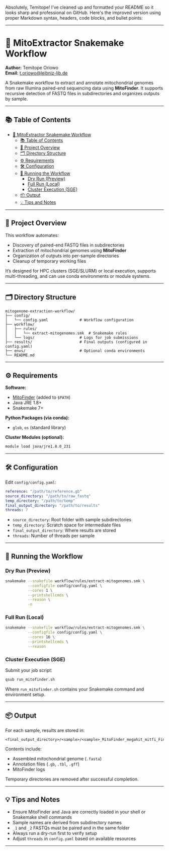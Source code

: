 Absolutely, Temitope! I’ve cleaned up and formatted your README so it looks sharp and professional on GitHub. Here's the improved version using proper Markdown syntax, headers, code blocks, and bullet points:

---

# 🧬 MitoExtractor Snakemake Workflow

**Author:** Temitope Oriowo  
**Email:** t.oriowo@leibniz-lib.de  

A Snakemake workflow to extract and annotate mitochondrial genomes from raw Illumina paired-end sequencing data using **MitoFinder**. It supports recursive detection of FASTQ files in subdirectories and organizes outputs by sample.

---

## 📚 Table of Contents

- [🧬 MitoExtractor Snakemake Workflow](#-mitoextractor-snakemake-workflow)
  - [📚 Table of Contents](#-table-of-contents)
  - [🚀 Project Overview](#-project-overview)
  - [🗂️ Directory Structure](#️-directory-structure)
  - [⚙️ Requirements](#️-requirements)
  - [🛠️ Configuration](#️-configuration)
  - [🧪 Running the Workflow](#-running-the-workflow)
    - [Dry Run (Preview)](#dry-run-preview)
    - [Full Run (Local)](#full-run-local)
    - [Cluster Execution (SGE)](#cluster-execution-sge)
  - [📦 Output](#-output)
  - [💡 Tips and Notes](#-tips-and-notes)

---

## 🚀 Project Overview

This workflow automates:

- Discovery of paired-end FASTQ files in subdirectories  
- Extraction of mitochondrial genomes using **MitoFinder**  
- Organization of outputs into per-sample directories  
- Cleanup of temporary working files  

It’s designed for HPC clusters (SGE/SLURM) or local execution, supports multi-threading, and can use conda environments or module systems.

---

## 🗂️ Directory Structure

```
mitogenome-extraction-workflow/
├── config/
│   └── config.yaml              # Workflow configuration
├── workflow/
│   ├── rules/
│   │   └── extract-mitogenomes.smk  # Snakemake rules
│   └── logs/                    # Logs for job submissions
├── results/                     # Final outputs (configured in config.yaml)
├── envs/                        # Optional conda environments
└── README.md
```

---

## ⚙️ Requirements

**Software:**

- [MitoFinder](https://github.com/RemiAllio/MitoFinder) (added to `$PATH`)  
- Java JRE 1.8+  
- Snakemake 7+

**Python Packages (via conda):**

- `glob`, `os` (standard library)

**Cluster Modules (optional):**

```bash
module load java/jre1.8.0_231
```

---

## 🛠️ Configuration

Edit `config/config.yaml`:

```yaml
reference: "/path/to/reference.gb"
source_directory: "/path/to/raw_fastq"
temp_directory: "/path/to/temp"
final_output_directory: "/path/to/results"
threads: 7
```

- `source_directory`: Root folder with sample subdirectories  
- `temp_directory`: Scratch space for intermediate files  
- `final_output_directory`: Where results are stored  
- `threads`: Number of threads per sample

---

## 🧪 Running the Workflow

### Dry Run (Preview)

```bash
snakemake --snakefile workflow/rules/extract-mitogenomes.smk \
          --configfile config/config.yaml \
          --cores 1 \
          --printshellcmds \
          --reason \
          -n
```

### Full Run (Local)

```bash
snakemake --snakefile workflow/rules/extract-mitogenomes.smk \
          --configfile config/config.yaml \
          --cores 16 \
          --printshellcmds \
          --reason
```

### Cluster Execution (SGE)

Submit your job script:

```bash
qsub run_mitofinder.sh
```

Where `run_mitofinder.sh` contains your Snakemake command and environment setup.

---

## 📦 Output

For each sample, results are stored in:

```
<final_output_directory>/<sample>/<sample>_MitoFinder_megahit_mitfi_Final_Results/
```

Contents include:

- Assembled mitochondrial genome (`.fasta`)  
- Annotation files (`.gb`, `.tbl`, `.gff`)  
- MitoFinder logs  

Temporary directories are removed after successful completion.

---

## 💡 Tips and Notes

- Ensure MitoFinder and Java are correctly loaded in your shell or Snakemake shell commands  
- Sample names are derived from subdirectory names  
- `_1` and `_2` FASTQs must be paired and in the same folder  
- Always run a dry-run first to verify setup  
- Adjust `threads` in `config.yaml` based on available resources

---
